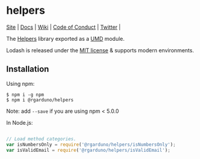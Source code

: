 # helpers

[Site](https://rgarduno.com/) |
[Docs](https://rgarduno.com/helpers/docs) |
[Wiki](https://github.com/rgarduno/helpers/wiki "Changelog, Roadmap, etc.") |
[Code of Conduct](https://code-of-conduct.openjsf.org) |
[Twitter](https://twitter.com/rgarduno_) |

The [Helpers](https://rgarduno.com/helpers) library exported as a [UMD](https://github.com/umdjs/umd) module.

Lodash is released under the [MIT license](https://raw.githubusercontent.com/lodash/lodash/4.17.10-npm/LICENSE) & supports modern environments.<br>

## Installation

Using npm:
```shell
$ npm i -g npm
$ npm i @rgarduno/helpers
```
Note: add `--save` if you are using npm < 5.0.0

In Node.js:
```js

// Load method categories.
var isNumbersOnly = require('@rgarduno/helpers/isNumbersOnly');
var isValidEmail = require('@rgarduno/helpers/isValidEmail');

```